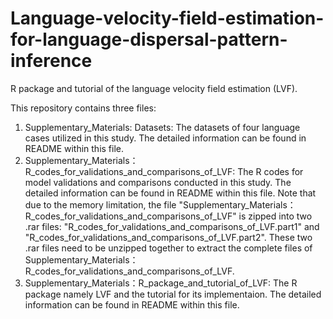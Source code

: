 # Language-velocity-field-estimation-for-language-dispersal-pattern-inference
R package and tutorial of the language velocity field estimation (LVF).

This repository contains three files:
1. Supplementary_Materials: Datasets: The datasets of four language cases utilized in this study. The detailed information can be found in README within this file.
2. Supplementary_Materials：R_codes_for_validations_and_comparisons_of_LVF: The R codes for model validations and comparisons conducted in this study. The detailed information can be found in README within this file.
Note that due to the memory limitation, the file "Supplementary_Materials：R_codes_for_validations_and_comparisons_of_LVF" is zipped into two .rar files: "R_codes_for_validations_and_comparisons_of_LVF.part1" and     "R_codes_for_validations_and_comparisons_of_LVF.part2". These two .rar files need to be unzipped together to extract the complete files of Supplementary_Materials：R_codes_for_validations_and_comparisons_of_LVF.
3. Supplementary_Materials：R_package_and_tutorial_of_LVF: The R package namely LVF and the tutorial for its implementaion. The detailed information can be found in README within this file.

